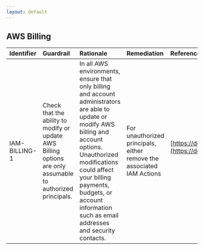 ```yaml
---
layout: default
---
```




## AWS Billing

| Identifier    | Guardrail                                                                                                   | Rationale                                                                                                                                                                                                                                                                                | Remediation                                                           | References                                                                                                                                             | IAM Actions                                                                                             |
|:--------------|:------------------------------------------------------------------------------------------------------------|:-----------------------------------------------------------------------------------------------------------------------------------------------------------------------------------------------------------------------------------------------------------------------------------------|:----------------------------------------------------------------------|:-------------------------------------------------------------------------------------------------------------------------------------------------------|:--------------------------------------------------------------------------------------------------------|
| IAM-BILLING-1 | Check that the ability to modify or update AWS Billing options are only assumable to authorized principals. | In all AWS environments, ensure that only billing and account administrators are able to update or modify AWS billing and account options. Unauthorized modifications could affect your billing payments, budgets, or account information such as email addresses and security contacts. | For unauthorized principals, either remove the associated IAM Actions | [https://docs.aws.amazon.com/IAM/latest/UserGuide/list_awsbilling.html](https://docs.aws.amazon.com/IAM/latest/UserGuide/list_awsbilling.html)<br><br> | aws-portal:ModifyBilling<br><br>aws-portal:ModifyAccount<br><br>aws-portal:ModifyPaymentMethods<br><br> |